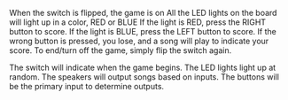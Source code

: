 When the switch is flipped, the game is on
All the LED lights on the board will light up in a color, RED or BLUE
If the light is RED, press the RIGHT button to score.
If the light is BLUE, press the LEFT button to score.
If the wrong button is pressed, you lose, and a song will play to indicate your score.
To end/turn off the game, simply flip the switch again.

The switch will indicate when the game begins. 
The LED lights light up at random.
The speakers will output songs based on inputs.
The buttons will be the primary input to determine outputs. 

